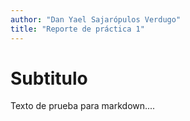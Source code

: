 ```yaml
---
author: "Dan Yael Sajarópulos Verdugo"
title: "Reporte de práctica 1"
---
```



# Subtitulo

Texto de prueba para markdown....
